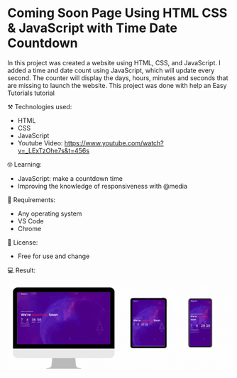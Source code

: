 # Coming Soon Page Using HTML CSS & JavaScript with Time Date Countdown

In this project was created a website using HTML, CSS, and JavaScript. 
I added a time and date count using JavaScript, which will update every second. 
The counter will display the days, hours, minutes and seconds that are missing to launch the website.
This project was done with help an Easy Tutorials tutorial

⚒️ Technologies used:

- HTML
- CSS
- JavaScript
- Youtube Video: https://www.youtube.com/watch?v=_LExTzOhe7s&t=456s

🤓 Learning:

- JavaScript: make a countdown time
- Improving the knowledge of responsiveness with @media

📄 Requirements:

- Any operating system
- VS Code
- Chrome

📝 License:

- Free for use and change

💻 Result:

![Preview page GIF](./images/preview.gif)